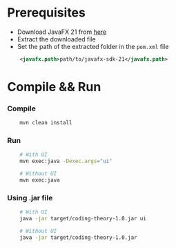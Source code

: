 # Prerequisites
- Download JavaFX 21 from [here](https://gluonhq.com/products/javafx/)
- Extract the downloaded file
- Set the path of the extracted folder in the `pom.xml` file
```xml
    <javafx.path>path/to/javafx-sdk-21</javafx.path>
```

# Compile && Run
### Compile
```bash
    mvn clean install
```
### Run
```bash
    # With UI
    mvn exec:java -Dexec.args="ui"
```
```bash
    # Without UI
    mvn exec:java
```

### Using .jar file
```bash
    # With UI
    java -jar target/coding-theory-1.0.jar ui
```

```bash
    # Without UI
    java -jar target/coding-theory-1.0.jar
```
